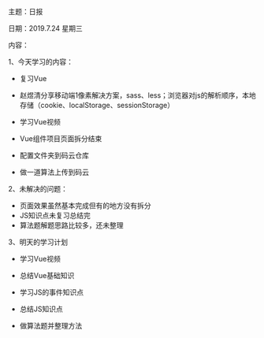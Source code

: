 主题：日报

日期：2019.7.24  星期三

内容：

1、今天学习的内容：

- 复习Vue

- 赵煜清分享移动端1像素解决方案，sass、less；浏览器对js的解析顺序，本地存储（cookie、localStorage、sessionStorage）

- 学习Vue视频

- Vue组件项目页面拆分结束

- 配置文件夹到码云仓库

- 做一道算法上传到码云

  

2、未解决的问题：

- 页面效果虽然基本完成但有的地方没有拆分
- JS知识点未复习总结完
- 算法题解题思路比较多，还未整理

3、明天的学习计划

- 学习Vue视频

- 总结Vue基础知识

- 学习JS的事件知识点

- 总结JS知识点

- 做算法题并整理方法

  